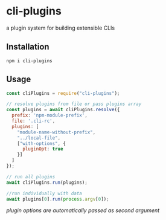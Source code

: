 # cli-plugins
a plugin system for building extensible CLIs

## Installation
`npm i cli-plugins`

## Usage
```js
const cliPlugins = require("cli-plugins");

// resolve plugins from file or pass plugins array
const plugins = await cliPlugins.resolve({
  prefix: 'npm-module-prefix',
  file: '.cli-rc',
  plugins: [
    "module-name-without-prefix",
    "../local-file",
    ["with-options", {
      pluginOpt: true
    }]
  ]
});

// run all plugins
await cliPlugins.run(plugins);

//run individually with data
await plugins[0].run(process.argv[0]);
```
*plugin options are automatically passed as second argument*